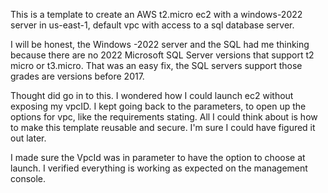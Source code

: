 This is a template to create an AWS t2.micro ec2 with a windows-2022 server in us-east-1, default vpc with access to a sql database server.


I will be honest, the Windows -2022 server and the SQL had me thinking because there are no  2022 Microsoft SQL Server versions  that support t2 micro or t3.micro. That was an easy fix, the SQL servers support those grades are versions before 2017.

Thought did go in to this. I wondered how I could launch ec2 without exposing my vpcID. I kept going back to the parameters, to open up the options for vpc, like the requirements stating. All I could think about is how to make this template reusable and secure.  I'm sure I could have figured it out later. 

I made sure the VpcId was in parameter to have the option to choose at launch.
I verified everything is working as expected on the management console. 
